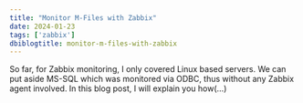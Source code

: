 ```yaml
---
title: "Monitor M-Files with Zabbix"
date: 2024-01-23
tags: ['zabbix']
dbiblogtitle: monitor-m-files-with-zabbix
---
```

So far, for Zabbix monitoring, I only covered Linux based servers. We can put aside MS-SQL which was monitored via ODBC, thus without any Zabbix agent involved. In this blog post, I will explain you how(…)